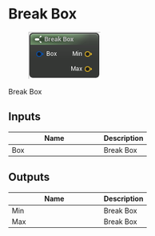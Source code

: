 # Break Box

<div align="left" data-full-width="false">

<figure><img src="break_box.png" alt=""><figcaption></figcaption></figure>

</div>

Break Box

## Inputs

<table>
<thead><tr><th width="170">Name</th><th>Description</th></tr></thead>
<tbody>
<tr><td>Box</td><td>Break Box</td></tr>
</tbody>
</table>

## Outputs

<table>
<thead><tr><th width="170">Name</th><th>Description</th></tr></thead>
<tbody>
<tr><td>Min</td><td>Break Box</td></tr>
<tr><td>Max</td><td>Break Box</td></tr>
</tbody>
</table>